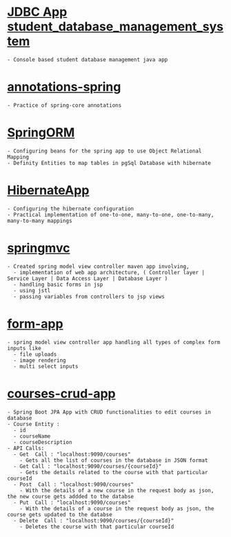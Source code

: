 # [JDBC App student_database_management_system](./student_databse_management_system/)
    - Console based student database management java app 

# [annotations-spring](./annotations-spring/)
    - Practice of spring-core annotations

# [SpringORM](./SpringORM/)
    - Configuring beans for the spring app to use Object Relational Mapping
    - Definity Entities to map tables in pgSql Database with hibernate

# [HibernateApp](./HibernateApp/)
    - Configuring the hibernate configuration
    - Practical implementation of one-to-one, many-to-one, one-to-many, many-to-many mappings
  
# [springmvc](./springmvc/)
    - Created spring model view controller maven app involving,
      - implementation of web app architecture, ( Controller layer | Service Layer | Data Access Layer | Database Layer )
      - handling basic forms in jsp
      - using jstl
      - passing variables from controllers to jsp views

# [form-app](./form-app/)
    - spring model view controller app handling all types of complex form inputs like
      - file uploads
      - image rendering
      - multi select inputs

# [courses-crud-app](./courses-crud-app/)
    - Spring Boot JPA App with CRUD functionalities to edit courses in database
    - Course Entity :
      - id
      - courseName
      - courseDescription
    - API Calls:
      - Get  Call : "localhost:9090/courses"
        - Gets all the list of courses in the database in JSON format
      - Get Call : "localhost:9090/courses/{courseId}"
        - Gets the details related to the course with that particular courseId
      - Post  Call : "localhost:9090/courses"
        - With the details of a new course in the request body as json, the new course gets addded to the databse
      - Put  Call : "localhost:9090/courses"
        - With the details of a course in the request body as json, the course gets updated to the databse
      - Delete  Call : "localhost:9090/courses/{courseId}"
        - Deletes the course with that particular courseId